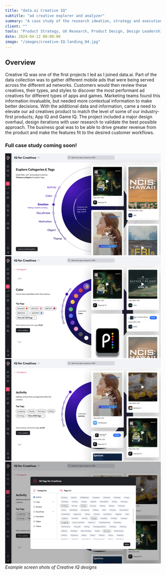 ```yaml
---
title: "data.ai Creative IQ"
subtitle: "ad creative explorer and analyzer"
summary: "A case study of the research ideation, strategy and execution of data.ai's Creative IQ"
client: ""
tools: "Product Strategy, UX Research, Product Design, Design Leadership"
date: 2024-04-12 00:00:00
image: "/images/creative-IQ-landing_04.jpg"
---
```


## Overview

Creative IQ was one of the first projects I led as I joined data.ai. Part of the data collection was to gather different mobile ads that were being served across the different ad networks. Customers would then review these creatives, their types, and styles to discover the most performant ad creatives for different types of apps and games. Marketing teams found this information invaluable, but needed more contextual information to make better decisions. With the additional data and information, came a need to elevate our ad creatives product to match the level of some of our industry-first products; App IQ and Game IQ. The project included a major design overhaul, design iterations with user research to validate the best possible approach. The business goal was to be able to drive greater revenue from the product and make the features fit to the desired customer workflows.

### Full case study coming soon!

<div class="gallery-box">
  <div class="gallery">
    <img src="/images/creative-IQ-landing_04.jpg" loading="lazy">
    <img src="/images/creative-IQ-landing.jpg" loading="lazy">
    <img src="/images/creative-IQ-landing_03.jpg" loading="lazy">
    <img src="/images/creative-IQ-landing_01.jpg" loading="lazy">
  </div>
  <em>Example screen shots of Creative IQ designs </em>
</div>

<!-- ## Background



![](/images/delivery-channels-icons-sm.png)

## Key Product Challenges



## Strategy

### Addressing Priorities


### Product Differentiation



<div class="gallery-box">
  <div class="gallery">
    <img src="/images/API-sm.png" loading="lazy">
    <img src="/images/udp-sm.png" loading="lazy">
  </div>
  <em>Simplified product diagrams for API and Unified Data Push target="_blank">Freepik</a></em>
</div>

### Customer Trials and Understanding Complexity



## Execution

Execution involved a concerted effort across multiple fronts to implement the strategic initiatives effectively:

Collaborative Refinement of APIs:



Expansion of Data Availability:



Training and Enablement of Sales Teams:



Customer Trials and Feedback Incorporation:



Streamlining of Self-Service Tools:



Continuous Monitoring and Optimization:



## Results & Impact



## Conclusion

 -->
